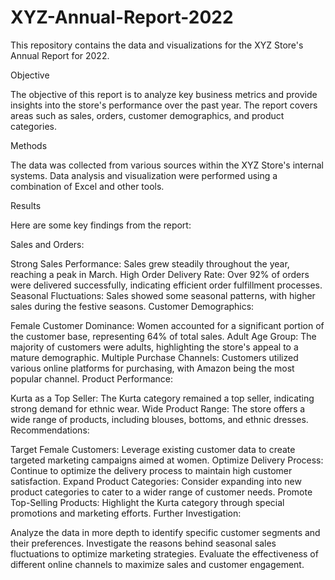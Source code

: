 # XYZ-Annual-Report-2022
This repository contains the data and visualizations for the XYZ Store's Annual Report for 2022.

Objective

The objective of this report is to analyze key business metrics and provide insights into the store's performance over the past year. The report covers areas such as sales, orders, customer demographics, and product categories.

Methods

The data was collected from various sources within the XYZ Store's internal systems. Data analysis and visualization were performed using a combination of Excel and other tools.

Results

Here are some key findings from the report:

Sales and Orders:

Strong Sales Performance: Sales grew steadily throughout the year, reaching a peak in March.
High Order Delivery Rate: Over 92% of orders were delivered successfully, indicating efficient order fulfillment processes.
Seasonal Fluctuations: Sales showed some seasonal patterns, with higher sales during the festive seasons.
Customer Demographics:

Female Customer Dominance: Women accounted for a significant portion of the customer base, representing 64% of total sales.
Adult Age Group: The majority of customers were adults, highlighting the store's appeal to a mature demographic.
Multiple Purchase Channels: Customers utilized various online platforms for purchasing, with Amazon being the most popular channel.
Product Performance:

Kurta as a Top Seller: The Kurta category remained a top seller, indicating strong demand for ethnic wear.
Wide Product Range: The store offers a wide range of products, including blouses, bottoms, and ethnic dresses.
Recommendations:

Target Female Customers: Leverage existing customer data to create targeted marketing campaigns aimed at women.
Optimize Delivery Process: Continue to optimize the delivery process to maintain high customer satisfaction.
Expand Product Categories: Consider expanding into new product categories to cater to a wider range of customer needs.
Promote Top-Selling Products: Highlight the Kurta category through special promotions and marketing efforts.
Further Investigation:

Analyze the data in more depth to identify specific customer segments and their preferences.
Investigate the reasons behind seasonal sales fluctuations to optimize marketing strategies.
Evaluate the effectiveness of different online channels to maximize sales and customer engagement.
